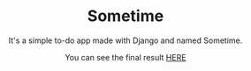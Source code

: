 <h1 align=center>Sometime</h1>

<p align=center>
  It's a simple to-do app made with Django and named Sometime.
</p>
<p align=center>You can see the final result <a href="https://sometimetodo.herokuapp.com">HERE</a></p>
